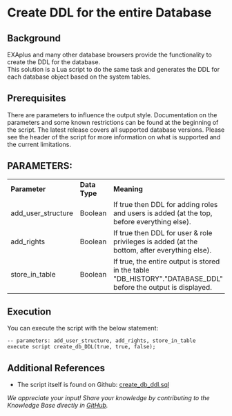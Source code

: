 # Create DDL for the entire Database 
## Background

EXAplus and many other database browsers provide the functionality to create the DDL for the database.  
This solution is a Lua script to do the same task and generates the DDL for each database object based on the system tables.

## Prerequisites

There are parameters to influence the output style. Documentation on the parameters and some known restrictions can be found at the beginning of the script. The latest release covers all supported database versions. Please see the header of the script for more information on what is supported and the current limitations.

PARAMETERS:   
-



|  |  |  |
| --- | --- | --- |
| **Parameter** | **Data Type** | **Meaning** |
| add_user_structure | Boolean | If true then DDL for adding roles and users is added (at the top, before everything else). |
| add_rights | Boolean | If true then DDL for user & role privileges is added (at the bottom, after everything else). |
| store_in_table | Boolean | If true, the entire output is stored in the table "DB_HISTORY"."DATABASE_DDL" before the output is displayed. |

## Execution

You can execute the script with the below statement:


```"code-sql"
-- parameters: add_user_structure, add_rights, store_in_table 
execute script create_db_DDL(true, true, false);
```
## Additional References

* The script itself is found on Github: [create_db_ddl.sql](https://raw.githubusercontent.com/exasol/exa-toolbox/master/utilities/create_db_ddl.sql)

*We appreciate your input! Share your knowledge by contributing to the Knowledge Base directly in [GitHub](https://github.com/exasol/public-knowledgebase).* 